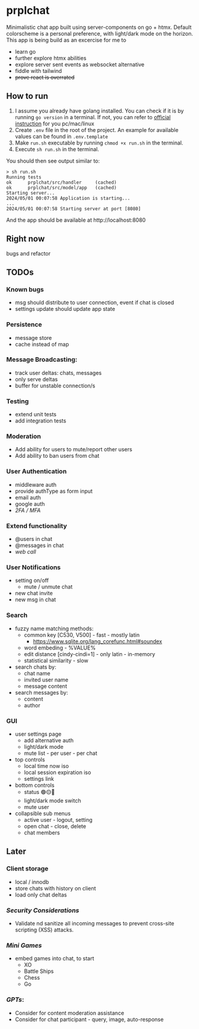 # prplchat

Minimalistic chat app built using server-components on go + htmx.
Default colorscheme is a personal preference, with light/dark mode on the horizon.
This app is being build as an excercise for me to 
- learn go
- further explore htmx abilities
- explore server sent events as websocket alternative
- fiddle with tailwind
- <s>prove react is overrated</s>

## How to run

1. I assume you already have golang installed.
    You can check if it is by running `go version` in a terminal.
    If not, you can refer to [official instruction](https://go.dev/doc/install) for you pc/mac/linux
2. Create `.env` file in the root of the project.
    An example for available values can be found in `.env.template`
3. Make `run.sh` executable by running `chmod +x run.sh` in the terminal.
4. Execute `sh run.sh` in the terminal.

You should then see output similar to:
```
> sh run.sh
Running tests
ok      prplchat/src/handler     (cached)
ok      prplchat/src/model/app   (cached)
Starting server...
2024/05/01 00:07:58 Application is starting...
...
2024/05/01 00:07:58 Starting server at port [8080]
```
And the app should be available at http://localhost:8080

## Right now
bugs and refactor

## TODOs

### Known bugs
- msg should distribute to user connection, event if chat is closed
- settings update should update app state

### Persistence
- message store
- cache instead of map

### Message Broadcasting: 
- track user deltas: chats, messages
- only serve deltas
- buffer for unstable connection/s

### Testing
- extend unit tests
- add integration tests

### Moderation
- Add ability for users to mute/report other users
- Add ability to ban users from chat

### User Authentication
- middleware auth
- provide authType as form input
- email auth
- google auth
- *2FA / MFA*

### Extend functionality
- @users in chat
- @messages in chat
- *web call*

### User Notifications
- setting on/off
    - mute / unmute chat
- new chat invite
- new msg in chat

### Search
- fuzzy name matching methods:
    - common key [C530, V500] - fast - mostly latin
        - https://www.sqlite.org/lang_corefunc.html#soundex
    - word embeding - %VALUE%
    - edit distance [cindy-cindi=1] - only latin - in-memory
    - statistical similarity - slow
- search chats by: 
    - chat name
    - invited user name
    - message content
- search messages by:
    - content
    - author

### GUI
- user settings page
    * add alternative auth
    * light/dark mode
    * mute list - per user - per chat
- top controls
    * local time now iso
    * local session expiration iso
    * settings link
- bottom controls
    * status 🟢🟡🔴
    * light/dark mode switch
    * mute user
- collapsible sub menus
    * active user - logout, setting
    * open chat - close, delete
    * chat members

## Later

### Client storage
- local / innodb
- store chats with history on client
- load only chat deltas

### *Security Considerations*
- Validate nd sanitize all incoming messages to prevent cross-site scripting (XSS) attacks.

### *Mini Games*
- embed games into chat, to start
    - XO
    - Battle Ships
    - Chess
    - Go

### *GPTs*:
- Consider for content moderation assistance
- Consider for chat participant - query, image, auto-response
